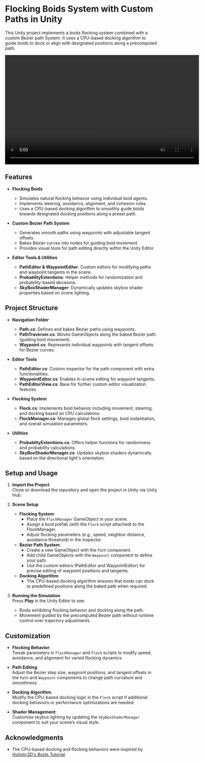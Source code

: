 ﻿# Flocking Boids System with Custom Paths in Unity

This Unity project implements a boids flocking system combined with a custom Bezier path System. It uses a CPU-based docking algorithm to guide boids to dock or align with designated positions along a precomputed path.

<video width="640" height="360" controls>
  <source src="https://github.com/payam-ranjbar/Flocking-Boids-System-Unity/blob/main/Demo.mp4" type="video/mp4">
  Your browser does not support the video tag.
</video>

## Features

- **Flocking Boids**
  - Simulates natural flocking behavior using individual boid agents.
  - Implements steering, avoidance, alignment, and cohesion rules.
  - Uses a CPU-based docking algorithm to smoothly guide boids towards designated docking positions along a preset path.

- **Custom Bezier Path System**
  - Generates smooth paths using waypoints with adjustable tangent offsets.
  - Bakes Bezier curves into nodes for guiding boid movement.
  - Provides visual tools for path editing directly within the Unity Editor.

- **Editor Tools & Utilities**
  - **PathEditor & WaypointEditor**: Custom editors for modifying paths and waypoint tangents in the scene.
  - **ProbablityExtentions**: Helper methods for randomization and probability-based decisions.
  - **SkyBoxShaderManager**: Dynamically updates skybox shader properties based on scene lighting.

## Project Structure

- **Navigation Folder**
  - **Path.cs**: Defines and bakes Bezier paths using waypoints.
  - **PathTraverser.cs**: Moves GameObjects along the baked Bezier path (guiding boid movement).
  - **Waypoint.cs**: Represents individual waypoints with tangent offsets for Bezier curves.

- **Editor Tools**
  - **PathEditor.cs**: Custom inspector for the path component with extra functionalities.
  - **WaypointEditor.cs**: Enables in-scene editing for waypoint tangents.
  - **PathEditorView.cs**: Base for further custom editor visualization features.

- **Flocking System**
  - **Flock.cs**: Implements boid behavior including movement, steering, and docking based on CPU calculations.
  - **FlockManager.cs**: Manages global flock settings, boid instantiation, and overall simulation parameters.

- **Utilities**
  - **ProbablityExtentions.cs**: Offers helper functions for randomness and probability calculations.
  - **SkyBoxShaderManager.cs**: Updates skybox shaders dynamically based on the directional light's orientation.

## Setup and Usage

1. **Import the Project**  
   Clone or download the repository and open the project in Unity via Unity Hub.

2. **Scene Setup**
   - **Flocking System**:  
     - Place the `FlockManager` GameObject in your scene.
     - Assign a boid prefab (with the `Flock` script attached) to the FlockManager.
     - Adjust flocking parameters (e.g., speed, neighbor distance, avoidance threshold) in the inspector.
   - **Bezier Path System**:  
     - Create a new GameObject with the `Path` component.
     - Add child GameObjects with the `Waypoint` component to define your path.
     - Use the custom editors (PathEditor and WaypointEditor) for precise editing of waypoint positions and tangents.
   - **Docking Algorithm**:  
     - The CPU-based docking algorithm ensures that boids can dock to predefined positions along the baked path when required.

3. **Running the Simulation**  
   Press **Play** in the Unity Editor to see:
   - Boids exhibiting flocking behavior and docking along the path.
   - Movement guided by the precomputed Bezier path without runtime control over trajectory adjustments.

## Customization

- **Flocking Behavior**:  
  Tweak parameters in `FlockManager` and `Flock` scripts to modify speed, avoidance, and alignment for varied flocking dynamics.

- **Path Editing**:  
  Adjust the Bezier step size, waypoint positions, and tangent offsets in the `Path` and `Waypoint` components to change path curvature and smoothness.

- **Docking Algorithm**:  
  Modify the CPU-based docking logic in the `Flock` script if additional docking behaviors or performance optimizations are needed.

- **Shader Management**:  
  Customize skybox lighting by updating the `SkyBoxShaderManager` component to suit your scene’s visual style.



## Acknowledgments

- The CPU-based docking and flocking behaviors were inspired by [Holistic3D's Boids Tutorial](https://www.youtube.com/watch?v=eMpI1eCsIyM&t=38s).
